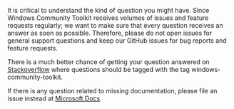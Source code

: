 It is critical to understand the kind of question you might have. Since Windows Community Toolkit receives volumes of issues and feature requests regularly; we want to make sure that every question receives an answer as soon as possible. Therefore, please do not open issues for general support questions and keep our GitHub issues for bug reports and feature requests. 

There is a much better chance of getting your question answered on [Stackoverflow](https://stackoverflow.com/questions/tagged/windows-community-toolkit) where questions should be tagged with the tag windows-community-toolkit. 

If there is any question related to missing documentation, please file an issue instead at [Microsoft Docs](https://github.com/MicrosoftDocs/WindowsCommunityToolkitDocs/issues/new)
